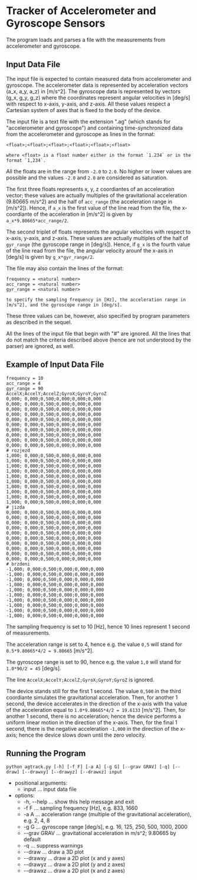 
Tracker of Accelerometer and Gyroscope Sensors 
===============================================

The program loads and parses a file with the measurements from accelerometer
    and gyroscope.


Input Data File
---------------

The input file is expected to contain measured data from accelerometer and
    gyroscope.
The accelerometer data is represented by acceleration vectors (a_x, a_y, a_z)
    in [m/s^2].
The gyroscope data is represented by vectors (g_x, g_y, g_z) where the
    coordinates represent angular velocities in [deg/s] with respect to x-axis,
    y-axis, and z-axis.
All these values respect a Cartesian system of axes that is fixed to the body
    of the device.

The input file is a text file with the extension ".ag" (which stands for
    "accelerometer and gyroscope") and containing time-synchronized data from
    the accelerometer and gyroscope as lines in the format:

    <float>;<float>;<float>;<float>;<float>;<float>

    where <float> is a float number either in the format `1.234` or in the
    format `1,234`.
All the floats are in the range from `-2.0` to `2.0`.
No higher or lower values are possible and the values `-2.0` and `2.0` are
    considered as saturation.

The first three floats represents x, y, z coordiantes of an acceleration vector;
    these values are actually multiples of the gravitational acceleration (9.80665
    m/s^2) and the half of `acc_range` (the acceleration range in [m/s^2]).
Hence, if `a_x` is the first value of the line read from the file,
    the x-coordiante of the acceleration in [m/s^2] is given by
    `a_x*9.80665*acc_range/2`.

The second triplet of floats represents the angular velocities with respect to
    x-axis, y-axis, and z-axis.
These values are actually multiples of the half of `gyr_range` (the gyroscope
    range in [deg/s]).
Hence, if `g_x` is the fourth value of the line read from the file,
    the angular velocity arounf the x-axis in [deg/s] is given by
    `g_x*gyr_range/2`.

The file may also contain the lines of the format:

    frequency = <natural number>
    acc_range = <natural number>
    gyr_range = <natural number>

    to specify the sampling frequency in [Hz], the acceleration range in
    [m/s^2], and the gyroscope range in [deg/s].
These three values can be, however, also specified by program parameters as
    described in the sequel.

All the lines of the input file that begin with "#" are ignored.
All the lines that do not match the criteria described above (hence are not
    understood by the parser) are ignored, as well.


Example of Input Data File
--------------------------

    frequency = 10
    acc_range = 4
    gyr_range = 90
    AccelX;AccelY;AccelZ;GyroX;GyroY;GyroZ
    0,000; 0,000;0,500;0,000;0,000;0,000
    0,000; 0,000;0,500;0,000;0,000;0,000
    0,000; 0,000;0,500;0,000;0,000;0,000
    0,000; 0,000;0,500;0,000;0,000;0,000
    0,000; 0,000;0,500;0,000;0,000;0,000
    0,000; 0,000;0,500;0,000;0,000;0,000
    0,000; 0,000;0,500;0,000;0,000;0,000
    0,000; 0,000;0,500;0,000;0,000;0,000
    0,000; 0,000;0,500;0,000;0,000;0,000
    0,000; 0,000;0,500;0,000;0,000;0,000
    # rozjezd
    1,000; 0,000;0,500;0,000;0,000;0,000
    1,000; 0,000;0,500;0,000;0,000;0,000
    1,000; 0,000;0,500;0,000;0,000;0,000
    1,000; 0,000;0,500;0,000;0,000;0,000
    1,000; 0,000;0,500;0,000;0,000;0,000
    1,000; 0,000;0,500;0,000;0,000;0,000
    1,000; 0,000;0,500;0,000;0,000;0,000
    1,000; 0,000;0,500;0,000;0,000;0,000
    1,000; 0,000;0,500;0,000;0,000;0,000
    1,000; 0,000;0,500;0,000;0,000;0,000
    # jizda
    0,000; 0,000;0,500;0,000;0,000;0,000
    0,000; 0,000;0,500;0,000;0,000;0,000
    0,000; 0,000;0,500;0,000;0,000;0,000
    0,000; 0,000;0,500;0,000;0,000;0,000
    0,000; 0,000;0,500;0,000;0,000;0,000
    0,000; 0,000;0,500;0,000;0,000;0,000
    0,000; 0,000;0,500;0,000;0,000;0,000
    0,000; 0,000;0,500;0,000;0,000;0,000
    0,000; 0,000;0,500;0,000;0,000;0,000
    0,000; 0,000;0,500;0,000;0,000;0,000
    # brzdeni
    -1,000; 0,000;0,500;0,000;0,000;0,000
    -1,000; 0,000;0,500;0,000;0,000;0,000
    -1,000; 0,000;0,500;0,000;0,000;0,000
    -1,000; 0,000;0,500;0,000;0,000;0,000
    -1,000; 0,000;0,500;0,000;0,000;0,000
    -1,000; 0,000;0,500;0,000;0,000;0,000
    -1,000; 0,000;0,500;0,000;0,000;0,000
    -1,000; 0,000;0,500;0,000;0,000;0,000
    -1,000; 0,000;0,500;0,000;0,000;0,000
    -1,000; 0,000;0,500;0,000;0,000;0,000

The sampling frequency is set to 10 [Hz], hence 10 lines represent 1 second of
    measurements.

The acceleration range is set to 4, hence e.g. the value `0,5` will stand for
    `0.5*9.80665*4/2 = 9.80665` [m/s^2].

The gyroscope range is set to 90, hence e.g. the value `1,0` will stand for
    `1.0*90/2 = 45` [deg/s].

The line `AccelX;AccelY;AccelZ;GyroX;GyroY;GyroZ` is ignored.

The device stands still for the first 1 second. The value `0,500` in the third
    coordiante simulates the gravitational acceleration.
Then, for another 1 second, the device accelerates in the direction of the
    x-axis with tha value of the acceleration equal to
    `1.0*9.80665*4/2 = 19.6133` [m/s^2].
Then, for another 1 second, there is no acceleration; hence the device performs
    a uniform linear motion in the direction of the x-axis.
Then, for the final 1 second, there is the negative acceleration `-1,000` in
    the direction of the x-axis; hence the device slows down until the zero
    velocity.


Running the Program
-------------------

    python agtrack.py [-h] [-f F] [-a A] [-g G] [--grav GRAV] [-q] [--draw] [--drawxy] [--drawyz] [--drawxz] input
                  
* positional arguments:
    * input ... input data file
* options:
    * -h, --help  ... show this help message and exit
    * -f F        ... sampling frequency [Hz], e.g. 833, 1660
    * -a A        ... acceleration range (multiple of the gravitational acceleration), e.g. 2, 4, 8
    * -g G        ... gyroscope range [deg/s], e.g. 16, 125, 250, 500, 1000, 2000
    * --grav GRAV ... gravitational acceleration in m/s^2; 9.80665 by default
    * -q          ... suppress warnings
    * --draw      ... draw a 3D plot
    * --drawxy    ... draw a 2D plot (x and y axes)
    * --drawyz    ... draw a 2D plot (y and z axes)
    * --drawxz    ... draw a 2D plot (x and z axes)
